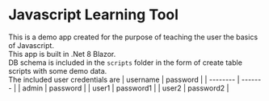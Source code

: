 # Javascript Learning Tool
This is a demo app created for the purpose of teaching the user the basics of Javascript.\
This app is built in .Net 8 Blazor.\
DB schema is included in the `scripts` folder in the form of create table scripts with some demo data.\
The included user credentials are
| username | password |
| -------- | ------- |
| admin | password |
| user1 | password1 |
| user2 | password2 |
